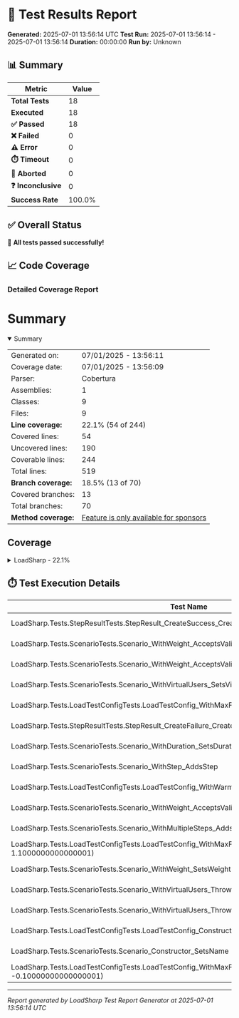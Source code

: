 # 🧪 Test Results Report

**Generated:** 2025-07-01 13:56:14 UTC
**Test Run:** 2025-07-01 13:56:14 - 2025-07-01 13:56:14
**Duration:** 00:00:00
**Run by:** Unknown

## 📊 Summary

| Metric | Value |
|--------|-------|
| **Total Tests** | 18 |
| **Executed** | 18 |
| **✅ Passed** | 18 |
| **❌ Failed** | 0 |
| **⚠️ Error** | 0 |
| **⏱️ Timeout** | 0 |
| **🚫 Aborted** | 0 |
| **❓ Inconclusive** | 0 |
| **Success Rate** | 100.0% |

## ✅ Overall Status

🎉 **All tests passed successfully!**

## 📈 Code Coverage

### Detailed Coverage Report

# Summary
<details open><summary>Summary</summary>

|||
|:---|:---|
| Generated on: | 07/01/2025 - 13:56:11 |
| Coverage date: | 07/01/2025 - 13:56:09 |
| Parser: | Cobertura |
| Assemblies: | 1 |
| Classes: | 9 |
| Files: | 9 |
| **Line coverage:** | 22.1% (54 of 244) |
| Covered lines: | 54 |
| Uncovered lines: | 190 |
| Coverable lines: | 244 |
| Total lines: | 519 |
| **Branch coverage:** | 18.5% (13 of 70) |
| Covered branches: | 13 |
| Total branches: | 70 |
| **Method coverage:** | [Feature is only available for sponsors](https://reportgenerator.io/pro) |

</details>

## Coverage
<details><summary>LoadSharp - 22.1%</summary>

|**Name**|**Line**|**Branch**|
|:---|---:|---:|
|**LoadSharp**|**22.1%**|**18.5%**|
|LoadSharp.Core.LoadRunner|0%|0%|
|LoadSharp.Core.LoadStep|83.3%|50%|
|LoadSharp.Core.MetricsCollector|0%|0%|
|LoadSharp.Core.Scenario|91.3%|62.5%|
|LoadSharp.Core.StepContext|0%|0%|
|LoadSharp.Core.StepResult|100%|50%|
|LoadSharp.Models.LoadTestConfig|55%|50%|
|LoadSharp.Models.ScenarioStats|0%||
|LoadSharp.Utils.ConsoleReporter|0%|0%|

</details>

## ⏱️ Test Execution Details

| Test Name | Outcome | Duration |
|-----------|---------|----------|
| LoadSharp.Tests.StepResultTests.StepResult_CreateSuccess_CreatesSuccessfulResult | ✅ Passed | 00:00:00.0040654 |
| LoadSharp.Tests.ScenarioTests.Scenario_WithWeight_AcceptsValidValues(weight: 150) | ✅ Passed | 00:00:00.0000083 |
| LoadSharp.Tests.ScenarioTests.Scenario_WithWeight_AcceptsValidValues(weight: 50) | ✅ Passed | 00:00:00.0002269 |
| LoadSharp.Tests.ScenarioTests.Scenario_WithVirtualUsers_SetsVirtualUsers | ✅ Passed | 00:00:00.0001321 |
| LoadSharp.Tests.LoadTestConfigTests.LoadTestConfig_WithMaxFailureRate_SetsValue | ✅ Passed | 00:00:00.0001820 |
| LoadSharp.Tests.StepResultTests.StepResult_CreateFailure_CreatesFailedResult | ✅ Passed | 00:00:00.0121023 |
| LoadSharp.Tests.ScenarioTests.Scenario_WithDuration_SetsDuration | ✅ Passed | 00:00:00.0002478 |
| LoadSharp.Tests.ScenarioTests.Scenario_WithStep_AddsStep | ✅ Passed | 00:00:00.0094912 |
| LoadSharp.Tests.LoadTestConfigTests.LoadTestConfig_WithWarmupDuration_SetsValue | ✅ Passed | 00:00:00.0094873 |
| LoadSharp.Tests.ScenarioTests.Scenario_WithWeight_AcceptsValidValues(weight: 200) | ✅ Passed | 00:00:00.0026114 |
| LoadSharp.Tests.ScenarioTests.Scenario_WithMultipleSteps_AddsAllSteps | ✅ Passed | 00:00:00.0003435 |
| LoadSharp.Tests.LoadTestConfigTests.LoadTestConfig_WithMaxFailureRate_ThrowsForInvalidValues(rate: 1.1000000000000001) | ✅ Passed | 00:00:00.0002184 |
| LoadSharp.Tests.ScenarioTests.Scenario_WithWeight_SetsWeight | ✅ Passed | 00:00:00.0000820 |
| LoadSharp.Tests.ScenarioTests.Scenario_WithVirtualUsers_ThrowsForInvalidValues(users: 0) | ✅ Passed | 00:00:00.0004246 |
| LoadSharp.Tests.ScenarioTests.Scenario_WithVirtualUsers_ThrowsForInvalidValues(users: -1) | ✅ Passed | 00:00:00.0008967 |
| LoadSharp.Tests.LoadTestConfigTests.LoadTestConfig_Constructor_SetsDefaults | ✅ Passed | 00:00:00.0034563 |
| LoadSharp.Tests.ScenarioTests.Scenario_Constructor_SetsName | ✅ Passed | 00:00:00.0019303 |
| LoadSharp.Tests.LoadTestConfigTests.LoadTestConfig_WithMaxFailureRate_ThrowsForInvalidValues(rate: -0.10000000000000001) | ✅ Passed | 00:00:00.0023260 |

---
*Report generated by LoadSharp Test Report Generator at 2025-07-01 13:56:14 UTC*
